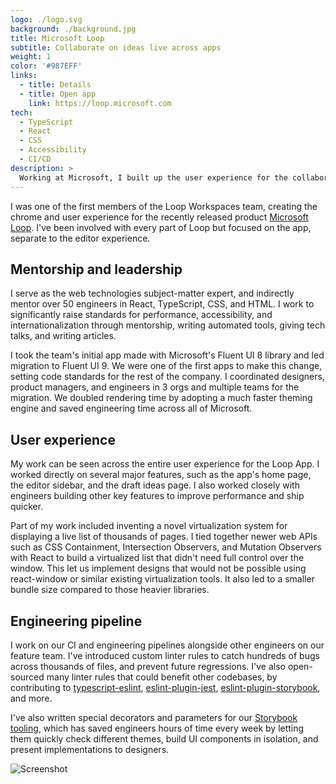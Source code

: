 ```yaml
---
logo: ./logo.svg
background: ./background.jpg
title: Microsoft Loop
subtitle: Collaborate on ideas live across apps
weight: 1
color: '#987EFF'
links:
  - title: Details
  - title: Open app
    link: https://loop.microsoft.com
tech:
  - TypeScript
  - React
  - CSS
  - Accessibility
  - CI/CD
description: >
  Working at Microsoft, I built up the user experience for the collaboration app Loop from the ground up. I implemented many core features like dark mode, the home page, page selection, and draft ideas. I mentored over 50 engineers and raised code quality standards across the company.
---
```


I was one of the first members of the Loop Workspaces team, creating the chrome and user experience for the recently released product [Microsoft Loop](https://loop.microsoft.com/). I've been involved with every part of Loop but focused on the app, separate to the editor experience.

## Mentorship and leadership

I serve as the web technologies subject-matter expert, and indirectly mentor over 50 engineers in React, TypeScript, CSS, and HTML. I work to significantly raise standards for performance, accessibility, and internationalization through mentorship, writing automated tools, giving tech talks, and writing articles.

I took the team's initial app made with Microsoft's Fluent UI 8 library and led migration to Fluent UI 9. We were one of the first apps to make this change, setting code standards for the rest of the company. I coordinated designers, product managers, and engineers in 3 orgs and multiple teams for the migration. We doubled rendering time by adopting a much faster theming engine and saved engineering time across all of Microsoft.

## User experience

My work can be seen across the entire user experience for the Loop App. I worked directly on several major features, such as the app's home page, the editor sidebar, and the draft ideas page. I also worked closely with engineers building other key features to improve performance and ship quicker.

Part of my work included inventing a novel virtualization system for displaying a live list of thousands of pages. I tied together newer web APIs such as CSS Containment, Intersection Observers, and Mutation Observers with React to build a virtualized list that didn't need full control over the window. This let us implement designs that would not be possible using react-window or similar existing virtualization tools. It also led to a smaller bundle size compared to those heavier libraries.

## Engineering pipeline

I work on our CI and engineering pipelines alongside other engineers on our feature team. I've introduced custom linter rules to catch hundreds of bugs across thousands of files, and prevent future regressions. I've also open-sourced many linter rules that could benefit other codebases, by contributing to [typescript-eslint](https://typescript-eslint.io/), [eslint-plugin-jest](https://www.npmjs.com/package/eslint-plugin-jest), [eslint-plugin-storybook](https://www.npmjs.com/package/eslint-plugin-storybook), and more.

I've also written special decorators and parameters for our [Storybook tooling](https://storybook.js.org/), which has saved engineers hours of time every week by letting them quickly check different themes, build UI components in isolation, and present implementations to designers.

![Screenshot](/projects/microsoft-loop/snapshot.jpg)

